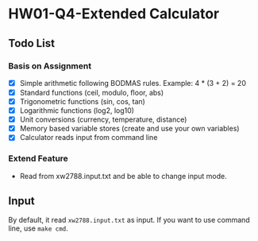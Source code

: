 # HW01-Q4-Extended Calculator

## Todo List
### Basis on Assignment
- [x] Simple arithmetic following BODMAS rules. Example: 4 * (3 + 2) = 20  
- [x] Standard functions (ceil, modulo, ﬂoor, abs)
- [x] Trigonometric functions (sin, cos, tan)
- [x] Logarithmic functions (log2, log10)
- [x] Unit conversions (currency, temperature, distance)
- [x] Memory based variable stores (create and use your own variables)
- [x] Calculator reads input from command line

### Extend Feature
- Read from xw2788.input.txt and be able to change input mode. 

## Input
By default, it read `xw2788.input.txt` as input. 
If you want to use command line, use `make cmd`. 